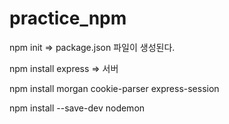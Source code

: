 # practice_npm
npm init => package.json 파일이 생성된다.

npm install express => 서버 

npm install morgan cookie-parser express-session

npm install --save-dev nodemon

